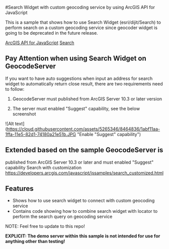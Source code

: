 #Search Widget with custom geocoding service by using ArcGIS API for JavaScript

This is a sample that shows how to use Search Widget (esri/dijit/Search) to perform search on a custom geocoding service since geocoder widget is going to be deprecated in the future release.

[ArcGIS API for JavaScript](https://developers.arcgis.com/javascript/)
[Search](https://developers.arcgis.com/javascript/jsapi/search-amd.html)

## Pay Attention when using Search Widget on GeocodeServer
If you want to have auto suggestions when input an address for search widget to automatically return close result, there are two requirements need to follow:

1. GeocodeServer must published from ArcGIS Server 10.3 or later version

2. The server must enabled "Suggest" capability, see the below screenshot

![Alt text](https://cloud.githubusercontent.com/assets/5265346/8464836/1abf11aa-1ffa-11e5-82d1-74180a21e51b.JPG "Enable "Suggest" capability")

## Extended based on the sample GeocodeServer is
published from ArcGIS Server 10.3 or later and must enabled "Suggest"
capability
Search with customization
https://developers.arcgis.com/javascript/jssamples/search_customized.html

## Features

* Shows how to use search widget to connect with custom geocoding service
* Contains code showing how to combine search widget with locator to perform the search query on geocoding service

NOTE: Feel free to update to this repo!

**EXPLICIT: The demo server within this sample is not intended for use for anything other than testing!**
